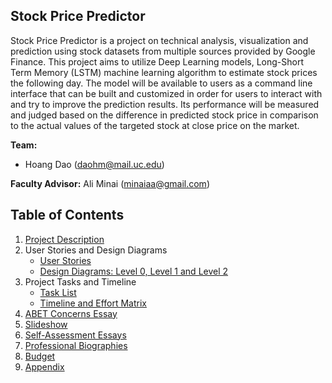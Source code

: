 ## Stock Price Predictor
Stock Price Predictor is a project on technical analysis, visualization and prediction using stock datasets from multiple sources provided by Google Finance. This project aims to utilize Deep Learning models, Long-Short Term Memory (LSTM) machine learning algorithm to estimate stock prices the following day.
The model will be available to users as a command line interface that can be built and customized in order for users to interact with and try to improve the prediction results. Its performance will be measured and judged based on the difference in predicted stock price in comparison to the actual values of the targeted stock at close price on the market.

**Team:**
-   Hoang Dao ([daohm@mail.uc.edu](mailto:daohm@mail.uc.edu))

**Faculty Advisor:**  Ali Minai ([minaiaa@gmail.com](mailto:minaiaa@gmail.com))

## Table of Contents

1. [Project Description](https://github.com/stevenminhhoang/Senior-Design/blob/master/Documents/Project-Description.md)
2. User Stories and Design Diagrams
    -   [User Stories](https://github.com/stevenminhhoang/Senior-Design/blob/master/User_Stories.md)
    -   [Design Diagrams: Level 0, Level 1 and Level 2](https://github.com/stevenminhhoang/Senior-Design/blob/master/Design%20Diagram.pdf)
3.  Project Tasks and Timeline
    -   [Task List](https://github.com/stevenminhhoang/Senior-Design/blob/master/Tasklist.md)
    -   [Timeline and Effort Matrix](https://github.com/stevenminhhoang/Senior-Design/blob/master/Assignment%206%20Milestones%20Timelines%20Effort%20Matrix.pdf)
4.  [ABET Concerns Essay](https://github.com/stevenminhhoang/Senior-Design/blob/master/ABET%20Constraint%20Essay.md)
5.  [Slideshow](https://github.com/stevenminhhoang/Senior-Design/blob/master/Senior%20Design%20Presentation.pptx)
6.  [Self-Assessment Essays](https://github.com/stevenminhhoang/Senior-Design/blob/master/Hoang_Dao_Self_Assessment.pdf)
7.  [Professional Biographies](https://github.com/stevenminhhoang/Senior-Design/blob/master/Hoang%20Dao%20Professional%20Biography.md)
8.  [Budget](https://github.com/stevenminhhoang/Senior-Design/blob/master/Budget.md)
9.  [Appendix](https://github.com/stevenminhhoang/Senior-Design/blob/master/Appendix.md)
